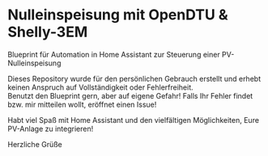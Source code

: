 # Nulleinspeisung mit OpenDTU & Shelly-3EM
Blueprint für Automation in Home Assistant zur Steuerung einer PV-Nulleinspeisung

Dieses Repository wurde für den persönlichen Gebrauch erstellt und erhebt keinen Anspruch auf Vollständigkeit oder Fehlerfreiheit.   
Benutzt den Blueprint gern, aber auf eigene Gefahr!
Falls Ihr Fehler findet bzw. mir mitteilen wollt, eröffnet einen Issue!

Habt viel Spaß mit Home Assistant und den vielfältigen Möglichkeiten, Eure PV-Anlage zu integrieren!

Herzliche Grüße
